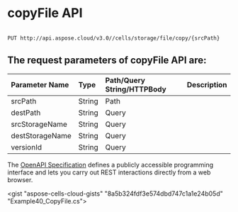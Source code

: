 # **copyFile API**

 

```bash

PUT http://api.aspose.cloud/v3.0//cells/storage/file/copy/{srcPath}

```

## The request parameters of **copyFile** API are: 

| Parameter Name | Type | Path/Query String/HTTPBody | Description | 
| :- | :- | :- |:- | 
|srcPath|String|Path||
|destPath|String|Query||
|srcStorageName|String|Query||
|destStorageName|String|Query||
|versionId|String|Query||


The [OpenAPI Specification](https://reference.aspose.cloud/cells/#/FileController/CopyFile) defines a publicly accessible programming interface and lets you carry out REST interactions directly from a web browser.

<gist "aspose-cells-cloud-gists" "8a5b324fdf3e574dbd747c1a1e24b05d" "Example40_CopyFile.cs">

